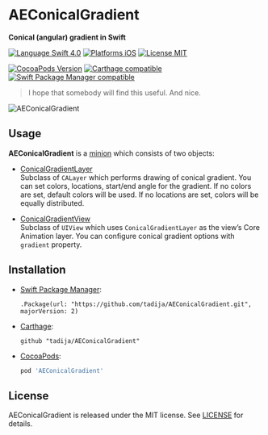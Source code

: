 # AEConicalGradient
**Conical (angular) gradient in Swift**

[![Language Swift 4.0](https://img.shields.io/badge/Language-Swift%204.0-orange.svg?style=flat)](https://swift.org)
[![Platforms iOS](https://img.shields.io/badge/Platforms-iOS-lightgray.svg?style=flat)](http://www.apple.com)
[![License MIT](https://img.shields.io/badge/License-MIT-lightgrey.svg?style=flat)](https://github.com/tadija/AEConicalGradient/blob/master/LICENSE)

[![CocoaPods Version](https://img.shields.io/cocoapods/v/AEConicalGradient.svg?style=flat)](https://cocoapods.org/pods/AEConicalGradient)
[![Carthage compatible](https://img.shields.io/badge/Carthage-compatible-brightgreen.svg?style=flat)](https://github.com/Carthage/Carthage)
[![Swift Package Manager compatible](https://img.shields.io/badge/Swift%20Package%20Manager-compatible-brightgreen.svg)](https://github.com/apple/swift-package-manager)

> I hope that somebody will find this useful. And nice. 

![AEConicalGradient](http://tadija.net/projects/AEConicalGradient/AEConicalGradient.png)

## Usage

**AEConicalGradient** is a [minion](http://tadija.net/public/minion.png) which consists of two objects:  

- [ConicalGradientLayer](Sources/ConicalGradientLayer.swift)  
Subclass of `CALayer` which performs drawing of conical gradient. You can set colors, locations, start/end angle for the gradient. 
If no colors are set, default colors will be used. If no locations are set, colors will be equally distributed.  

- [ConicalGradientView](Sources/ConicalGradientView.swift)  
Subclass of `UIView` which uses `ConicalGradientLayer` as the view’s Core Animation layer. 
You can configure conical gradient options with `gradient` property.

## Installation

- [Swift Package Manager](https://swift.org/package-manager/):

    ```
    .Package(url: "https://github.com/tadija/AEConicalGradient.git", majorVersion: 2)
    ```

- [Carthage](https://github.com/Carthage/Carthage):

    ```ogdl
    github "tadija/AEConicalGradient"
    ```

- [CocoaPods](http://cocoapods.org/):

    ```ruby
    pod 'AEConicalGradient'
    ```

## License
AEConicalGradient is released under the MIT license. See [LICENSE](LICENSE) for details.
